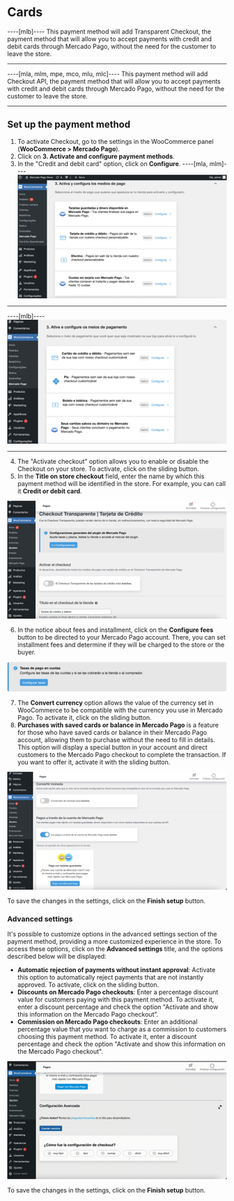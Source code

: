# Cards

----[mlb]----
This payment method will add Transparent Checkout, the payment method that will allow you to accept payments with credit and debit cards through Mercado Pago, without the need for the customer to leave the store.

------------

----[mla, mlm, mpe, mco, mlu, mlc]----
This payment method will add Checkout API, the payment method that will allow you to accept payments with credit and debit cards through Mercado Pago, without the need for the customer to leave the store.

------------

## Set up the payment method

1. To activate Checkout, go to the settings in the WooCommerce panel (**WooCommerce > Mercado Pago**).
2. Click on **3. Activate and configure payment methods**.
3. In the "Credit and debit card" option, click on **Configure**.
----[mla, mlm]----
![Activar y configurar](/images/woocomerce/cho-pro-active-configure-es.png)

------------
----[mlb]----
![Active and configure](/images/woocomerce/cho-pro-active-configure-pt.png)

------------
4. The "Activate checkout" option allows you to enable or disable the Checkout on your store. To activate, click on the sliding button.
5. In the **Title on store checkout** field, enter the name by which this payment method will be identified in the store. For example, you can call it **Credit or debit card**.

![Active and title](/images/woocomerce/api-active-and-title-cards-es.png)

6. In the notice about fees and installment, click on the **Configure fees** button to be directed to your Mercado Pago account. There, you can set installment fees and determine if they will be charged to the store or the buyer.

![Fees](/images/woocomerce/api-fees-warning-cards-es.png)

7. The **Convert currency** option allows the value of the currency set in WooCommerce to be compatible with the currency you use in Mercado Pago. To activate it, click on the sliding button.
8. **Purchases with saved cards or balance in Mercado Pago** is a feature for those who have saved cards or balance in their Mercado Pago account, allowing them to purchase without the need to fill in details. This option will display a special button in your account and direct customers to the Mercado Pago checkout to complete the transaction. If you want to offer it, activate it with the sliding button.

![Convert and MP account](/images/woocomerce/api-convert-and-mp-account-es.png)

To save the changes in the settings, click on the **Finish setup** button.

### Advanced settings

It's possible to customize options in the advanced settings section of the payment method, providing a more customized experience in the store. To access these options, click on the **Advanced settings** title, and the options described below will be displayed:

- **Automatic rejection of payments without instant approval**: Activate this option to automatically reject payments that are not instantly approved. To activate, click on the sliding button.
- **Discounts on Mercado Pago checkouts**: Enter a percentage discount value for customers paying with this payment method. To activate it, enter a discount percentage and check the option "Activate and show this information on the Mercado Pago checkout".
- **Commission on Mercado Pago checkouts**: Enter an additional percentage value that you want to charge as a commission to customers choosing this payment method. To activate it, enter a discount percentage and check the option "Activate and show this information on the Mercado Pago checkout".

![Advanced settings](/images/woocomerce/api-advanced-settings-cards-es.gif)

To save the changes in the settings, click on the **Finish setup** button.